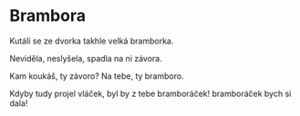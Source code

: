 # Brambora

Kutálí se ze dvorka
takhle velká bramborka.

Neviděla, neslyšela,
spadla na ni závora.

Kam koukáš, ty závoro?
Na tebe, ty bramboro.

Kdyby tudy projel vláček,
byl by z tebe bramboráček!
bramboráček bych si dala!
